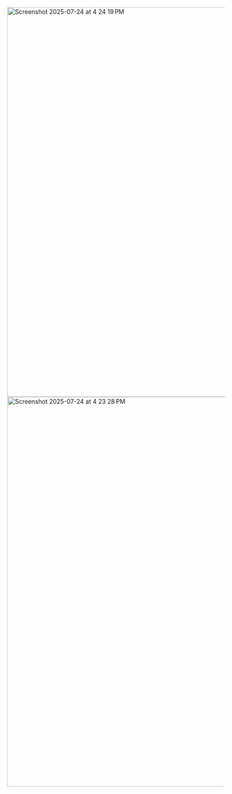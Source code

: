 
<img width="1440" height="900" alt="Screenshot 2025-07-24 at 4 24 19 PM" src="https://github.com/user-attachments/assets/16555b90-dbce-4280-b7cc-47c33a6558ad" />
<img width="1440" height="900" alt="Screenshot 2025-07-24 at 4 23 28 PM" src="https://github.com/user-attachments/assets/e51175de-7221-4672-9ebe-d33595a0d925" />
